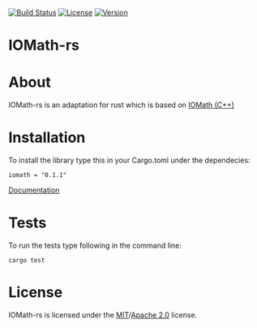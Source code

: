 [![Build Status](https://travis-ci.com/x4kkk3r/IOMath-rs.svg?branch=master)](https://travis-ci.com/x4kkk3r/IOMath-rs)
[![License](https://img.shields.io/crates/l/iomath)]()
[![Version](https://img.shields.io/crates/v/iomath)]()
# IOMath-rs

# About
IOMath-rs is an adaptation for rust which is based on [IOMath (C++)](https://github.com/x4kkk3r/IOMath)

# Installation
To install the library type this in your Cargo.toml under the dependecies:
```
iomath = "0.1.1"
```
[Documentation](https://docs.rs/iomath/0.1.1/iomath/)

# Tests
To run the tests type following in the command line:
```
cargo test
```

# License
IOMath-rs is licensed under the [MIT](LICENSE-MIT)/[Apache 2.0](LICENSE-APACHE_2_0) license.